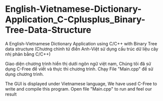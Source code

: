 # English-Vietnamese-Dictionary-Application_C-Cplusplus_Binary-Tree-Data-Structure
A English-Vietnamese Dictionary Application using C/C++ with Binary Tree data structure (Chương chình từ điển Anh-Việt sử dụng cấu trúc dữ liệu cây nhị phân bằng C/C++)

Giao diện chương trình hiển thị dưới ngôn ngữ việt nam, Chúng tôi đã sử dụng C-Free để viết và thực thi chương trình. 
Chạy File "Main.cpp" để sử dụng chương trình.

The GUI is displayed under Vietnamese language, We have used C-Free to write and compile this program.
Open file "Main.cpp" to run and feel our result

